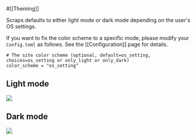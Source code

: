 #[[Theming]]

Scraps defaults to either light mode or dark mode depending on the user's OS settings.

If you want to fix the color scheme to a specific mode, please modify your `Config.toml` as follows. See the [[Configuration]] page for details.
```
# The site color scheme (optional, default=os_setting, choices=os_setting or only_light or only_dark)
color_scheme = "os_setting"
```

## Light mode

![](https://github.com/boykush/scraps/blob/main/assets/light_mode.png?raw=true)

## Dark mode
![](https://github.com/boykush/scraps/blob/main/assets/dark_mode.png?raw=true)
